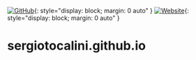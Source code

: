 [![GitHub](https://img.shields.io/github/license/sergiotocalini/sergiotocalini.github.io)](https://github.com/sergiotocalini/sergiotocalini.github.io/README.md){: style="display: block; margin: 0 auto" }
[![Website](https://img.shields.io/website-up-down-green-red/https/sergiotocalini.github.io.svg)](https://sergiotocalini.github.io/){: style="display: block; margin: 0 auto" }

# sergiotocalini.github.io
